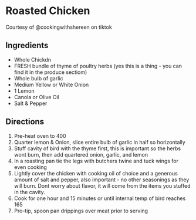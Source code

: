 # Roasted Chicken
Courtesy of @cookingwithshereen on tiktok
 
## Ingredients
- Whole Chickdn
- FRESH bundle of thyme of poultry herbs (yes this is a thing - you can find it in the produce sectiom)
- Whole bulb of garlic
- Medium Yellow or White Onion 
- 1 Lemon
- Canola or Olive Oil
- Salt & Pepper

## Directions
1. Pre-heat oven to 400 
2. Quarter lemon & Onion, slice entire bulb of garlic in half so horizontally 
3. Stuff cavity of bird with the thyme first, this is important so the herbs wont burn, then add quartered onion, garlic, and lemon
4. In a roasting pan tie the legs with butchers twine and tuck wings for even cooking
5. Lightly cover the chicken with cooking oil of choice and a generous amount of salt and pepper, also important - no other seasonings as they will burn. Dont worry about flavor, it will come from the items you stuffed in the cavity.
6. Cook for one hour and 15 minutes or until internal temp of bird reaches 165
7. Pro-tip, spoon pan drippings over meat prior to serving
